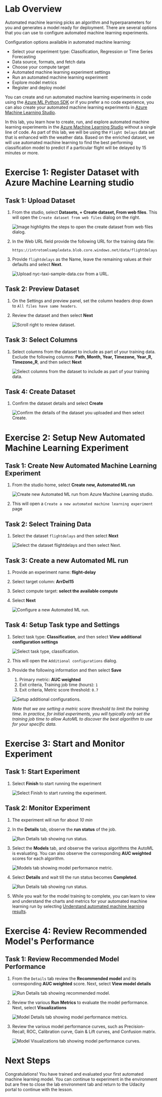 # Lab Overview

Automated machine learning picks an algorithm and hyperparameters for you and generates a model ready for deployment. There are several options that you can use to configure automated machine learning experiments.

Configuration options available in automated machine learning:

- Select your experiment type: Classification, Regression or Time Series Forecasting
- Data source, formats, and fetch data
- Choose your compute target
- Automated machine learning experiment settings
- Run an automated machine learning experiment
- Explore model metrics
- Register and deploy model

You can create and run automated machine learning experiments in code using the [Azure ML Python SDK](https://docs.microsoft.com/en-us/azure/machine-learning/service/how-to-configure-auto-train) or if you prefer a no code experience, you can also create your automated machine learning experiments in [Azure Machine Learning Studio](https://ml.azure.com/).

In this lab, you learn how to create, run, and explore automated machine learning experiments in the [Azure Machine Learning Studio](https://ml.azure.com/) without a single line of code. As part of this lab, we will be using the `Flight Delays` data set that is enhanced with the weather data. Based on the enriched dataset, we will use automated machine learning to find the best performing classification model to predict if a particular flight will be delayed by 15 minutes or more.

# Exercise 1: Register Dataset with Azure Machine Learning studio

## Task 1: Upload Dataset

1. From the studio, select **Datasets, + Create dataset, From web files**. This will open the `Create dataset from web files` dialog on the right.

   ![Image highlights the steps to open the create dataset from web files dialog.](images/04.png 'Create dataset from web files')

2. In the Web URL field provide the following URL for the training data file:
    ```
    https://introtomlsampledata.blob.core.windows.net/data/flightdelays/flightdelays.csv
    ```
3. Provide `flightdelays` as the Name, leave the remaining values at their defaults and select **Next**.

    ![Upload nyc-taxi-sample-data.csv from a URL.](images/05.png 'Upload dataset')

## Task 2: Preview Dataset

1. On the Settings and preview panel, set the column headers drop down to `All files have same headers`.

2. Review the dataset and then select **Next**

    ![Scroll right to review dataset.](images/06.png 'Review dataset')

## Task 3: Select Columns

1. Select columns from the dataset to include as part of your training data. Exclude the following columns: **Path, Month, Year, Timezone, Year_R, Timezone_R**, and then select **Next**

    ![Select columns from the dataset to include as part of your training data.](images/07.png 'Select columns')

## Task 4: Create Dataset

1. Confirm the dataset details and select **Create**

    ![Confirm the details of the dataset you uploaded and then select Create.](images/08.png 'Confirm and create the dataset')

# Exercise 2: Setup New Automated Machine Learning Experiment

## Task 1: Create New Automated Machine Learning Experiment

1. From the studio home, select **Create new, Automated ML run**

    ![Create new Automated ML run from Azure Machine Learning studio.](images/02.png 'New Automated ML run')

2. This will open a `Create a new automated machine learning experiment` page

## Task 2: Select Training Data

1. Select the dataset `flightdelays` and then select **Next**

    ![Select the dataset flightdelays and then select Next.](images/09.png 'Select dataset')

## Task 3: Create a new Automated ML run

1. Provide an experiment name: **flight-delay**

2. Select target column: **ArrDel15**

3. Select compute target: **select the available compute**

4. Select **Next**

    ![Configure a new Automated ML run.](images/10.png 'Configure Run')

## Task 4: Setup Task type and Settings

1. Select task type: **Classification**, and then select **View additional configuration settings**

    ![Select task type, classification.](images/11.png 'Select task type')

2. This will open the `Additional configurations` dialog.

3. Provide the following information and then select **Save**

   1. Primary metric: **AUC weighted**
   2. Exit criteria, Training job time (hours): `1`
   3. Exit criteria, Metric score threshold: `0.7`

   ![Setup additional configurations.](images/12.png 'Additional configurations')

   *Note that we are setting a metric score threshold to limit the training time. In practice, for initial experiments, you will typically only set the training job time to allow AutoML to discover the best algorithm to use for your specific data.*

# Exercise 3: Start and Monitor Experiment

## Task 1: Start Experiment

1. Select **Finish** to start running the experiment

    ![Select Finish to start running the experiment.](images/13.png 'Start Experiment')

## Task 2: Monitor Experiment

1. The experiment will run for about *10 min*

2. In the **Details** tab, observe the **run status** of the job.

    ![Run Details tab showing run status.](images/14.png 'Run Details')
  
3. Select the **Models** tab, and observe the various algorithms the AutoML is evaluating. You can also observe the corresponding **AUC weighted** scores for each algorithm.

    ![Models tab showing model performance metric.](images/15.png 'Models')

4. Select **Details** and wait till the run status becomes **Completed**.

    ![Run Details tab showing run status.](images/16.png 'Run Details')

5. While you wait for the model training to complete, you can learn to view and understand the charts and metrics for your automated machine learning run by selecting [Understand automated machine learning results](https://docs.microsoft.com/en-us/azure/machine-learning/how-to-understand-automated-ml).

# Exercise 4: Review Recommended Model's Performance

## Task 1: Review Recommended Model Performance

1. From the `Details` tab review the **Recommended model** and its corresponding **AUC weighted** score. Next, select **View model details**

    ![Run Details tab showing recommended model.](images/17.png 'Recommended Model')

2. Review the various **Run Metrics** to evaluate the model performance. Next, select **Visualizations**

    ![Model Details tab showing model performance metrics.](images/18.png 'Model details')

3. Review the various model performance curves, such as Precision-Recall, ROC, Calibration curve, Gain & Lift curves, and Confusion matrix.

    ![Model Visualizations tab showing model performance curves.](images/19.png 'Model Performance')

# Next Steps

Congratulations! You have trained and evaluated your first automated machine learning model. You can continue to experiment in the environment but are free to close the lab environment tab and return to the Udacity portal to continue with the lesson.
